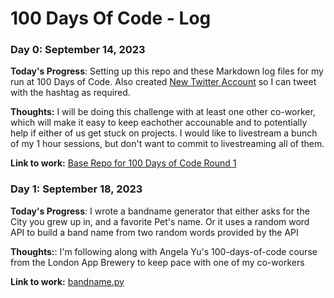 # 100 Days Of Code - Log

### Day 0: September 14, 2023

**Today's Progress**: Setting up this repo and these Markdown log files for my run at 100 Days of Code.  Also created [New Twitter Account](https://twitter.com/absenth762) so I can tweet with the hashtag as required.

**Thoughts:** I will be doing this challenge with at least one other co-worker, which will make it easy to keep eachother accounable and to potentially help if either of us get stuck on projects.  I would like to livestream a bunch of my 1 hour sessions, but don't want to commit to livestreaming all of them.

**Link to work:** [Base Repo for 100 Days of Code Round 1](https://github.com/absenth/100-days-of-code)

### Day 1: September 18, 2023

**Today's Progress**: I wrote a bandname generator that either asks for the City you grew up in, and a favorite Pet's name.  Or it uses a random word API to build a band name from two random words provided by the API

**Thoughts:**: I'm following along with Angela Yu's 100-days-of-code course from the London App Brewery to keep pace with one of my co-workers

**Link to work:** [bandname.py](https://github.com/absenth/100-days-of-code/blob/main/Day-1)
